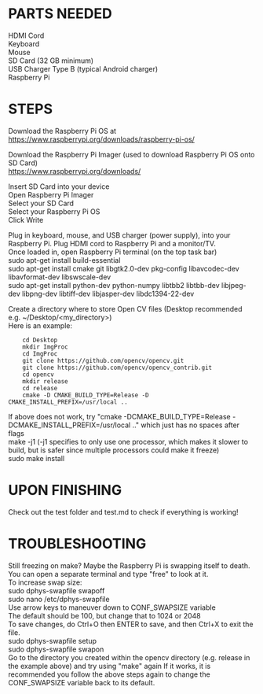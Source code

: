 # PARTS NEEDED

HDMI Cord  
Keyboard  
Mouse  
SD Card (32 GB minimum)  
USB Charger Type B (typical Android charger)  
Raspberry Pi  

# STEPS

Download the Raspberry Pi OS at  
https://www.raspberrypi.org/downloads/raspberry-pi-os/  

Download the Raspberry Pi Imager (used to download Raspberry Pi OS onto SD Card)  
https://www.raspberrypi.org/downloads/  

Insert SD Card into your device  
Open Raspberry Pi Imager  
Select your SD Card  
Select your Raspberry Pi OS  
Click Write  

Plug in keyboard, mouse, and USB charger (power supply), into your Raspberry Pi. Plug HDMI cord to Raspberry Pi and a monitor/TV.  
Once loaded in, open Raspberry Pi terminal (on the top task bar)  
    sudo apt-get install build-essential  
    sudo apt-get install cmake git libgtk2.0-dev pkg-config libavcodec-dev libavformat-dev libswscale-dev  
    sudo apt-get install python-dev python-numpy libtbb2 libtbb-dev libjpeg-dev libpng-dev libtiff-dev libjasper-dev libdc1394-22-dev  

Create a directory where to store Open CV files (Desktop recommended e.g. ~/Desktop/<my_directory>)  
Here is an example:  
```
    cd Desktop  
    mkdir ImgProc  
    cd ImgProc  
    git clone https://github.com/opencv/opencv.git  
    git clone https://github.com/opencv/opencv_contrib.git  
    cd opencv  
    mkdir release  
    cd release  
    cmake -D CMAKE_BUILD_TYPE=Release -D CMAKE_INSTALL_PREFIX=/usr/local ..  
```
If above does not work, try "cmake -DCMAKE_BUILD_TYPE=Release -DCMAKE_INSTALL_PREFIX=/usr/local .." which just has no spaces after flags  
    make -j1 
(-j1 specifies to only use one processor, which makes it slower to build, but is safer since multiple processors could make it freeze)  
    sudo make install  

# UPON FINISHING
Check out the test folder and test.md to check if everything is working!

# TROUBLESHOOTING

Still freezing on make? Maybe the Raspberry Pi is swapping itself to death. You can open a separate terminal and type "free" to look at it.  
To increase swap size:  
    sudo dphys-swapfile swapoff  
    sudo nano /etc/dphys-swapfile  
Use arrow keys to maneuver down to CONF_SWAPSIZE variable  
The default should be 100, but change that to 1024 or 2048  
To save changes, do Ctrl+O then ENTER to save, and then Ctrl+X to exit the file.  
    sudo dphys-swapfile setup  
    sudo dphys-swapfile swapon  
Go to the directory you created within the opencv directory (e.g. release in the example above) and try using "make" again 
If it works, it is recommended you follow the above steps again to change the CONF_SWAPSIZE variable back to its default.  
